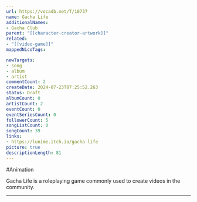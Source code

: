 ```yaml
---
url: https://vocadb.net/T/10737
name: Gacha Life
additionalNames: 
- Gacha Club
parent: "[[character-creator-artwork]]"
related:
- "[[video-game]]"
mappedNicoTags:

newTargets:
- song
- album
- artist
commentCount: 2
createDate: 2024-07-23T07:25:52.263
status: Draft
albumCount: 0
artistCount: 2
eventCount: 0
eventSeriesCount: 0
followerCount: 5
songListCount: 0
songCount: 39
links: 
- https://lunime.itch.io/gacha-life
picture: true
descriptionLength: 81
---
```


#Animation

Gacha Life is a roleplaying game commonly used to create videos in the community.

---

